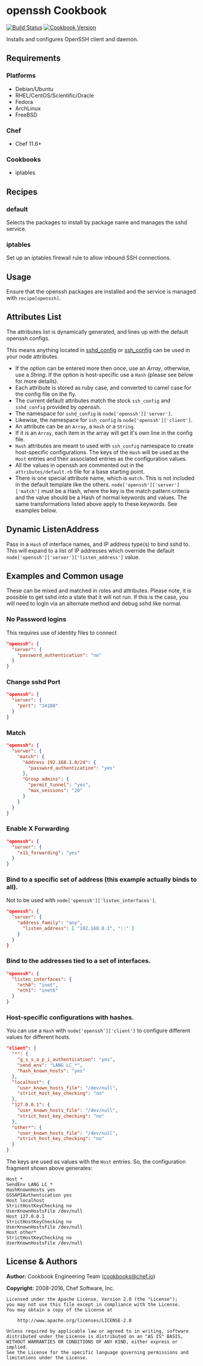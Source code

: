 # openssh Cookbook
[![Build Status](https://travis-ci.org/chef-cookbooks/openssh.svg?branch=master)](https://travis-ci.org/chef-cookbooks/openssh) [![Cookbook Version](https://img.shields.io/cookbook/v/openssh.svg)](https://supermarket.chef.io/cookbooks/openssh)

Installs and configures OpenSSH client and daemon.

## Requirements
### Platforms
- Debian/Ubuntu
- RHEL/CentOS/Scientific/Oracle
- Fedora
- ArchLinux
- FreeBSD

### Chef
- Chef 11.6+

### Cookbooks
- iptables

## Recipes
### default
Selects the packages to install by package name and manages the sshd service.

### iptables
Set up an iptables firewall rule to allow inbound SSH connections.

## Usage
Ensure that the openssh packages are installed and the service is managed with `recipe[openssh]`.

## Attributes List
The attributes list is dynamically generated, and lines up with the default openssh configs.

This means anything located in [sshd_config](http://www.openbsd.org/cgi-bin/man.cgi?query=sshd_config&sektion=5) or [ssh_config](http://www.openbsd.org/cgi-bin/man.cgi?query=sshd_config&sektion=5) can be used in your node attributes.
- If the option can be entered more then once, use an _Array_, otherwise, use a _String_. If the option is host-specific use a `Hash` (please see below for more details).
- Each attribute is stored as ruby case, and converted to camel case for the config file on the fly.
- The current default attributes match the stock `ssh_config` and `sshd_config` provided by openssh.
- The namespace for `sshd_config` is `node['openssh']['server']`.
- Likewise, the namespace for `ssh_config` is `node['openssh']['client']`.
- An attribute can be an `Array`, a `Hash` or a `String`.
- If it is an `Array`, each item in the array will get it's own line in the config file.
- `Hash` attributes are meant to used with `ssh_config` namespace to create host-specific configurations. The keys of the `Hash` will be used as the `Host` entries and their associated entries as the configuration values.
- All the values in openssh are commented out in the `attributes/default.rb` file for a base starting point.
- There is one special attribute name, which is `match`. This is not included in the default template like the others. `node['openssh']['server']['match']` must be a Hash, where the key is the match pattern criteria and the value should be a Hash of normal keywords and values. The same transformations listed above apply to these keywords. See examples below.

## Dynamic ListenAddress
Pass in a `Hash` of interface names, and IP address type(s) to bind sshd to. This will expand to a list of IP addresses which override the default `node['openssh']['server']['listen_address']` value.

## Examples and Common usage
These can be mixed and matched in roles and attributes.  Please note, it is possible to get sshd into a state that it will not run.  If this is the case, you will need to login via an alternate method and debug sshd like normal.

### No Password logins
This requires use of identity files to connect

```json
"openssh": {
  "server": {
    "password_authentication": "no"
  }
}
```

### Change sshd Port

```json
"openssh": {
  "server": {
    "port": "14188"
  }
}
```

### Match

```json
"openssh": {
  "server": {
    "match": {
      "Address 192.168.1.0/24": {
        "password_authentication": "yes"
      },
      "Group admins": {
        "permit_tunnel": "yes",
        "max_sessions": "20"
      }
    }
  }
}
```

### Enable X Forwarding

```json
"openssh": {
  "server": {
    "x11_forwarding": "yes"
  }
}
```

### Bind to a specific set of address (this example actually binds to all).
Not to be used with `node['openssh']['listen_interfaces']`.

```json
"openssh": {
  "server": {
    "address_family": "any",
      "listen_address": [ "192.168.0.1", "::" ]
    }
  }
}
```

### Bind to the addresses tied to a set of interfaces.

```json
"openssh": {
  "listen_interfaces": {
    "eth0": "inet",
    "eth1": "inet6"
  }
}
```

### Host-specific configurations with hashes.
You can use a `Hash` with `node['openssh']['client']` to configure different values for different hosts.

```json
"client": {
  "*": {
    "g_s_s_a_p_i_authentication": "yes",
    "send_env": "LANG LC_*",
    "hash_known_hosts": "yes"
  },
  "localhost": {
    "user_known_hosts_file": "/dev/null",
    "strict_host_key_checking": "no"
  },
  "127.0.0.1": {
    "user_known_hosts_file": "/dev/null",
    "strict_host_key_checking": "no"
  },
  "other*": {
    "user_known_hosts_file": "/dev/null",
    "strict_host_key_checking": "no"
  }
}
```

The keys are used as values with the `Host` entries. So, the configuration fragment shown above generates:

```text
Host *
SendEnv LANG LC_*
HashKnownHosts yes
GSSAPIAuthentication yes
Host localhost
StrictHostKeyChecking no
UserKnownHostsFile /dev/null
Host 127.0.0.1
StrictHostKeyChecking no
UserKnownHostsFile /dev/null
Host other*
StrictHostKeyChecking no
UserKnownHostsFile /dev/null
```

## License & Authors
**Author:** Cookbook Engineering Team ([cookbooks@chef.io](mailto:cookbooks@chef.io))

**Copyright:** 2008-2016, Chef Software, Inc.

```
Licensed under the Apache License, Version 2.0 (the "License");
you may not use this file except in compliance with the License.
You may obtain a copy of the License at

    http://www.apache.org/licenses/LICENSE-2.0

Unless required by applicable law or agreed to in writing, software
distributed under the License is distributed on an "AS IS" BASIS,
WITHOUT WARRANTIES OR CONDITIONS OF ANY KIND, either express or implied.
See the License for the specific language governing permissions and
limitations under the License.
```
